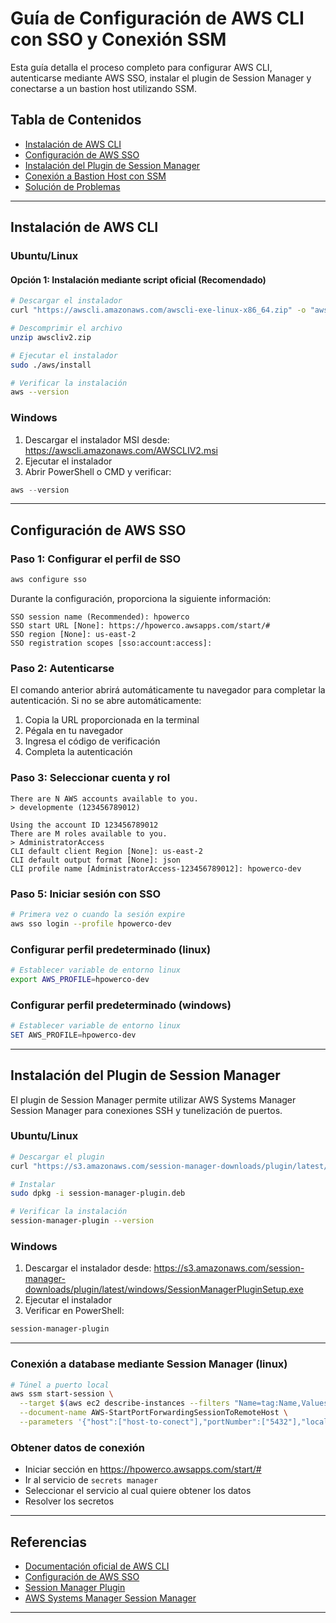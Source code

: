 # Guía de Configuración de AWS CLI con SSO y Conexión SSM

Esta guía detalla el proceso completo para configurar AWS CLI, autenticarse mediante AWS SSO, instalar el plugin de Session Manager y conectarse a un bastion host utilizando SSM.

## Tabla de Contenidos

- [Instalación de AWS CLI](#instalación-de-aws-cli)
- [Configuración de AWS SSO](#configuración-de-aws-sso)
- [Instalación del Plugin de Session Manager](#instalación-del-plugin-de-session-manager)
- [Conexión a Bastion Host con SSM](#conexión-a-bastion-host-con-ssm)
- [Solución de Problemas](#solución-de-problemas)

---

## Instalación de AWS CLI

### Ubuntu/Linux

#### Opción 1: Instalación mediante script oficial (Recomendado)

```bash
# Descargar el instalador
curl "https://awscli.amazonaws.com/awscli-exe-linux-x86_64.zip" -o "awscliv2.zip"

# Descomprimir el archivo
unzip awscliv2.zip

# Ejecutar el instalador
sudo ./aws/install

# Verificar la instalación
aws --version
```

### Windows

1. Descargar el instalador MSI desde: https://awscli.amazonaws.com/AWSCLIV2.msi
2. Ejecutar el instalador
3. Abrir PowerShell o CMD y verificar:

```powershell
aws --version
```

---

## Configuración de AWS SSO

### Paso 1: Configurar el perfil de SSO

```bash
aws configure sso
```

Durante la configuración, proporciona la siguiente información:

```
SSO session name (Recommended): hpowerco
SSO start URL [None]: https://hpowerco.awsapps.com/start/#
SSO region [None]: us-east-2
SSO registration scopes [sso:account:access]:
```

### Paso 2: Autenticarse

El comando anterior abrirá automáticamente tu navegador para completar la autenticación. Si no se abre automáticamente:

1. Copia la URL proporcionada en la terminal
2. Pégala en tu navegador
3. Ingresa el código de verificación
4. Completa la autenticación

### Paso 3: Seleccionar cuenta y rol

```
There are N AWS accounts available to you.
> developmente (123456789012)

Using the account ID 123456789012
There are M roles available to you.
> AdministratorAccess
CLI default client Region [None]: us-east-2
CLI default output format [None]: json
CLI profile name [AdministratorAccess-123456789012]: hpowerco-dev
```

### Paso 5: Iniciar sesión con SSO

```bash
# Primera vez o cuando la sesión expire
aws sso login --profile hpowerco-dev
```

### Configurar perfil predeterminado (linux)

```bash
# Establecer variable de entorno linux
export AWS_PROFILE=hpowerco-dev
```

### Configurar perfil predeterminado (windows)

```powershell
# Establecer variable de entorno linux
SET AWS_PROFILE=hpowerco-dev
```
---

## Instalación del Plugin de Session Manager

El plugin de Session Manager permite utilizar AWS Systems Manager Session Manager para conexiones SSH y tunelización de puertos.

### Ubuntu/Linux

```bash
# Descargar el plugin
curl "https://s3.amazonaws.com/session-manager-downloads/plugin/latest/ubuntu_64bit/session-manager-plugin.deb" -o "session-manager-plugin.deb"

# Instalar
sudo dpkg -i session-manager-plugin.deb

# Verificar la instalación
session-manager-plugin --version
```

### Windows

1. Descargar el instalador desde: https://s3.amazonaws.com/session-manager-downloads/plugin/latest/windows/SessionManagerPluginSetup.exe
2. Ejecutar el instalador
3. Verificar en PowerShell:

```powershell
session-manager-plugin
```

---


### Conexión a database mediante Session Manager (linux)

```bash
# Túnel a puerto local
aws ssm start-session \
  --target $(aws ec2 describe-instances --filters "Name=tag:Name,Values=bastion" --query "Reservations[*].Instances[*].InstanceId" --output text) \
  --document-name AWS-StartPortForwardingSessionToRemoteHost \
  --parameters '{"host":["host-to-conect"],"portNumber":["5432"],"localPortNumber":["5434"]}'
```

### Obtener datos de conexión

- Iniciar sección en https://hpowerco.awsapps.com/start/#
- Ir al servicio de `secrets manager`
- Seleccionar el servicio al cual quiere obtener los datos
- Resolver los secretos

---

## Referencias

- [Documentación oficial de AWS CLI](https://docs.aws.amazon.com/cli/latest/userguide/)
- [Configuración de AWS SSO](https://docs.aws.amazon.com/cli/latest/userguide/cli-configure-sso.html)
- [Session Manager Plugin](https://docs.aws.amazon.com/systems-manager/latest/userguide/session-manager-working-with-install-plugin.html)
- [AWS Systems Manager Session Manager](https://docs.aws.amazon.com/systems-manager/latest/userguide/session-manager.html)

---